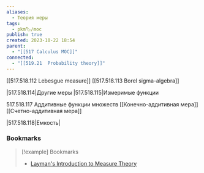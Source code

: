 ```yaml
---
aliases:
  - Теория меры
tags:
  - pkm🏷/moc
publish: true
created: 2023-10-22 18:54
parent:
  - "[[517 Сalculus MOC]]"
connected:
  - "[[519.21  Probability theory]]"
---
```


[[517.518.112 Lebesgue measure]]
[[517.518.113 Borel sigma-algebra]]


|517.518.114|Другие меры
|517.518.115|Измеримые функции

517.518.117 Аддитивные функции множеств
[[Конечно-аддитивная мера]]
[[Счетно-аддитивная мера]]


|517.518.118|Емкость|


### Bookmarks
> [!example] Bookmarks
> - [Layman's Introduction to Measure Theory](http://blog.echen.me/2011/03/14/laymans-introduction-to-measure-theory/)














